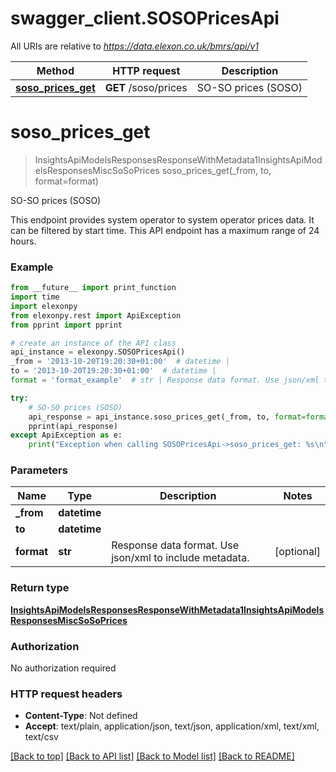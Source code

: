 # swagger_client.SOSOPricesApi

All URIs are relative to *https://data.elexon.co.uk/bmrs/api/v1*

Method | HTTP request | Description
------------- | ------------- | -------------
[**soso_prices_get**](SOSOPricesApi.md#soso_prices_get) | **GET** /soso/prices | SO-SO prices (SOSO)

# **soso_prices_get**
> InsightsApiModelsResponsesResponseWithMetadata1InsightsApiModelsResponsesMiscSoSoPrices soso_prices_get(_from, to, format=format)

SO-SO prices (SOSO)

This endpoint provides system operator to system operator prices data.  It can be filtered by start time.                This API endpoint has a maximum range of 24 hours.

### Example

```python
from __future__ import print_function
import time
import elexonpy
from elexonpy.rest import ApiException
from pprint import pprint

# create an instance of the API class
api_instance = elexonpy.SOSOPricesApi()
_from = '2013-10-20T19:20:30+01:00'  # datetime | 
to = '2013-10-20T19:20:30+01:00'  # datetime | 
format = 'format_example'  # str | Response data format. Use json/xml to include metadata. (optional)

try:
    # SO-SO prices (SOSO)
    api_response = api_instance.soso_prices_get(_from, to, format=format)
    pprint(api_response)
except ApiException as e:
    print("Exception when calling SOSOPricesApi->soso_prices_get: %s\n" % e)
```

### Parameters

Name | Type | Description  | Notes
------------- | ------------- | ------------- | -------------
 **_from** | **datetime**|  | 
 **to** | **datetime**|  | 
 **format** | **str**| Response data format. Use json/xml to include metadata. | [optional] 

### Return type

[**InsightsApiModelsResponsesResponseWithMetadata1InsightsApiModelsResponsesMiscSoSoPrices**](InsightsApiModelsResponsesResponseWithMetadata1InsightsApiModelsResponsesMiscSoSoPrices.md)

### Authorization

No authorization required

### HTTP request headers

 - **Content-Type**: Not defined
 - **Accept**: text/plain, application/json, text/json, application/xml, text/xml, text/csv

[[Back to top]](#) [[Back to API list]](../README.md#documentation-for-api-endpoints) [[Back to Model list]](../README.md#documentation-for-models) [[Back to README]](../README.md)

